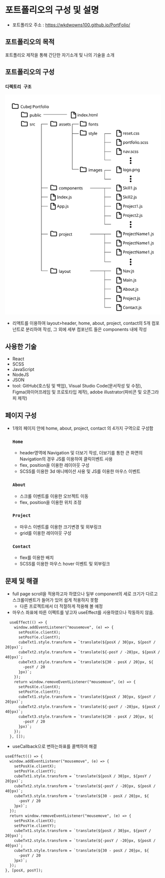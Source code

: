 # 포트폴리오의 구성 및 설명

- 포트폴리오 주소 : <https://wkdwowns100.github.io/PortFolio/>

## 포트폴리오의 목적

포트폴리오 제작을 통해 간단한 자기소개 및 나의 기술을 소개

## 포트폴리오의 구성

### `디렉토리 구조`

<img src="./structure.png" width="600px" alt="디렉토리구조"></img>

- 리액트를 이용하여 layout>header, home, about, project, contact의
  5개 컴포넌트로 분리하여 작성, 그 외에 세부 컴포넌트 들은 components 내에 작성

## 사용한 기술

- React
- SCSS
- JavaScript
- NodeJS
- JSON
- tool: GitHub(호스팅 및 백업), Visual Studio Code(문서작성 및 수정), Figma(와이어프레임 및 프로토타입 제작), adobe illustrator(파비콘 및 오픈그라피 제작)

## 페이지 구성

- 1개의 페이지 안에 home, about, project, contact 의 4가지 구역으로 구성함

  ### `Home`

  - header영역에 Navigation 및 더보기 작성, 더보기를 통한 큰 화면의 Navigation의 경우 JS를 이용하여 클릭이벤트 사용
  - flex, position을 이용한 레이아웃 구성
  - SCSS를 이용한 3d 애니메이션 사용 및 JS를 이용한 마우스 이벤트

  ### `About`

  - 스크롤 이벤트를 이용한 오브젝트 이동
  - flex, position을 이용한 위치 조정

  ### `Project`

  - 마우스 이벤트를 이용한 크기변경 및 외부링크
  - grid를 이용한 레이아웃 구성

  ### `Contact`

  - flex를 이용한 배치
  - SCSS를 이용한 마우스 hover 이벤트 및 외부링크

## 문제 및 해결

- full page scroll을 적용하고자 하였으나 일부 component의 세로 크기가 다르고 스크롤이벤트가 들어가 있어 쉽게 적용하지 못함
  - 다른 프로젝트에서 더 적절하게 적용해 볼 예정
- 마우스 좌표에 따른 이펙트를 넣고자 useEffect를 사용하였으나 작동하지 않음.

```
  useEffect(() => {
    window.addEventListener("mousemove", (e) => {
      setPosX(e.clientX);
      setPosY(e.clientY);
      cubeTxt1.style.transform = `translate(${posX / 30}px, ${posY / 20}px)`;
      cubeTxt2.style.transform = `translate(${-posY / -20}px, ${posX / 40}px)`;
      cubeTxt3.style.transform = `translate(${30 - posX / 20}px, ${
        -posY / 20
      }px)`;
    });
    return window.removeEventListener("mousemove", (e) => {
      setPosX(e.clientX);
      setPosY(e.clientY);
      cubeTxt1.style.transform = `translate(${posX / 30}px, ${posY / 20}px)`;
      cubeTxt2.style.transform = `translate(${-posY / -20}px, ${posX / 40}px)`;
      cubeTxt3.style.transform = `translate(${30 - posX / 20}px, ${
        -posY / 20
      }px)`;
    });
  }, []);
```

- useCallback으로 변하는좌표를 콜백하여 해결

```
useEffect(() => {
  window.addEventListener("mousemove", (e) => {
    setPosX(e.clientX);
    setPosY(e.clientY);
    cubeTxt1.style.transform = `translate(${posX / 30}px, ${posY / 20}px)`;
    cubeTxt2.style.transform = `translate(${-posY / -20}px, ${posX / 40}px)`;
    cubeTxt3.style.transform = `translate(${30 - posX / 20}px, ${
      -posY / 20
    }px)`;
  });
  return window.removeEventListener("mousemove", (e) => {
    setPosX(e.clientX);
    setPosY(e.clientY);
    cubeTxt1.style.transform = `translate(${posX / 30}px, ${posY / 20}px)`;
    cubeTxt2.style.transform = `translate(${-posY / -20}px, ${posX / 40}px)`;
    cubeTxt3.style.transform = `translate(${30 - posX / 20}px, ${
      -posY / 20
    }px)`;
  });
}, [posX, posY]);
```
